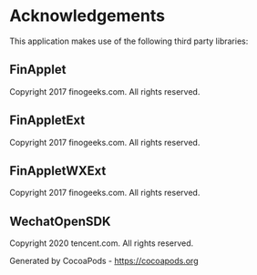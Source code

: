 # Acknowledgements
This application makes use of the following third party libraries:

## FinApplet

Copyright 2017 finogeeks.com. All rights reserved.


## FinAppletExt

Copyright 2017 finogeeks.com. All rights reserved.


## FinAppletWXExt

Copyright 2017 finogeeks.com. All rights reserved.


## WechatOpenSDK

Copyright 2020 tencent.com. All rights reserved.

Generated by CocoaPods - https://cocoapods.org
